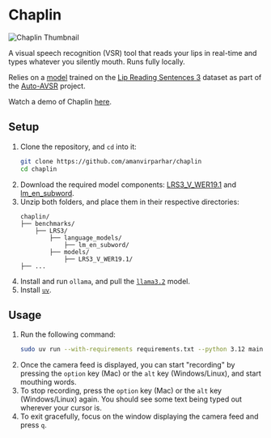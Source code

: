 # Chaplin

![Chaplin Thumbnail](./thumbnail.png)

A visual speech recognition (VSR) tool that reads your lips in real-time and types whatever you silently mouth. Runs fully locally.

Relies on a [model](https://github.com/mpc001/Visual_Speech_Recognition_for_Multiple_Languages?tab=readme-ov-file#autoavsr-models) trained on the [Lip Reading Sentences 3](https://mmai.io/datasets/lip_reading/) dataset as part of the [Auto-AVSR](https://github.com/mpc001/auto_avsr) project.

Watch a demo of Chaplin [here](https://youtu.be/qlHi0As2alQ).

## Setup

1. Clone the repository, and `cd` into it:
   ```bash
   git clone https://github.com/amanvirparhar/chaplin
   cd chaplin
   ```
2. Download the required model components: [LRS3_V_WER19.1](https://drive.google.com/file/d/1t8RHhzDTTvOQkLQhmK1LZGnXRRXOXGi6/view) and [lm_en_subword](https://drive.google.com/file/d/1g31HGxJnnOwYl17b70ObFQZ1TSnPvRQv/view).
3. Unzip both folders, and place them in their respective directories:
   ```
   chaplin/
   ├── benchmarks/
       ├── LRS3/
           ├── language_models/
               ├── lm_en_subword/
           ├── models/
               ├── LRS3_V_WER19.1/
   ├── ...
   ```
4. Install and run `ollama`, and pull the [`llama3.2`](https://ollama.com/library/llama3.2) model.
5. Install [`uv`](https://github.com/astral-sh/uv).

## Usage

1. Run the following command:
   ```bash
   sudo uv run --with-requirements requirements.txt --python 3.12 main.py config_filename=./configs/LRS3_V_WER19.1.ini detector=mediapipe
   ```
2. Once the camera feed is displayed, you can start "recording" by pressing the `option` key (Mac) or the `alt` key (Windows/Linux), and start mouthing words.
3. To stop recording, press the `option` key (Mac) or the `alt` key (Windows/Linux) again. You should see some text being typed out wherever your cursor is.
4. To exit gracefully, focus on the window displaying the camera feed and press `q`.
